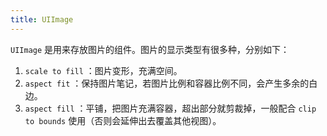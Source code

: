 ```yaml
---
title: UIImage
---
```


`UIImage` 是用来存放图片的组件。图片的显示类型有很多种，分别如下：

1. `scale to fill` ：图片变形，充满空间。
2. `aspect fit` ：保持图片笔记，若图片比例和容器比例不同，会产生多余的白边。
3. `aspect fill` ：平铺，把图片充满容器，超出部分就剪裁掉，一般配合 `clip to bounds` 使用（否则会延伸出去覆盖其他视图）。


